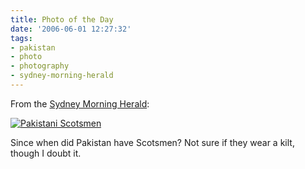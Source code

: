```yaml
---
title: Photo of the Day
date: '2006-06-01 12:27:32'
tags:
- pakistan
- photo
- photography
- sydney-morning-herald
---
```


From the <a title="Sydney Morning Herald" href="http://smh.com.au">Sydney Morning Herald</a>:

<a title="Pakistani Scotsman" href="http://www.smh.com.au/ftimages/2006/05/31/1148956411344.html"><img title="Pakistani Scotsmen" alt="Pakistani Scotsmen" src="http://www.smh.com.au/ffximage/2006/05/31/snaps1606_pakistan_gallery__298x400.jpg" /></a>

Since when did Pakistan have Scotsmen? Not sure if they wear a kilt, though I doubt it.
